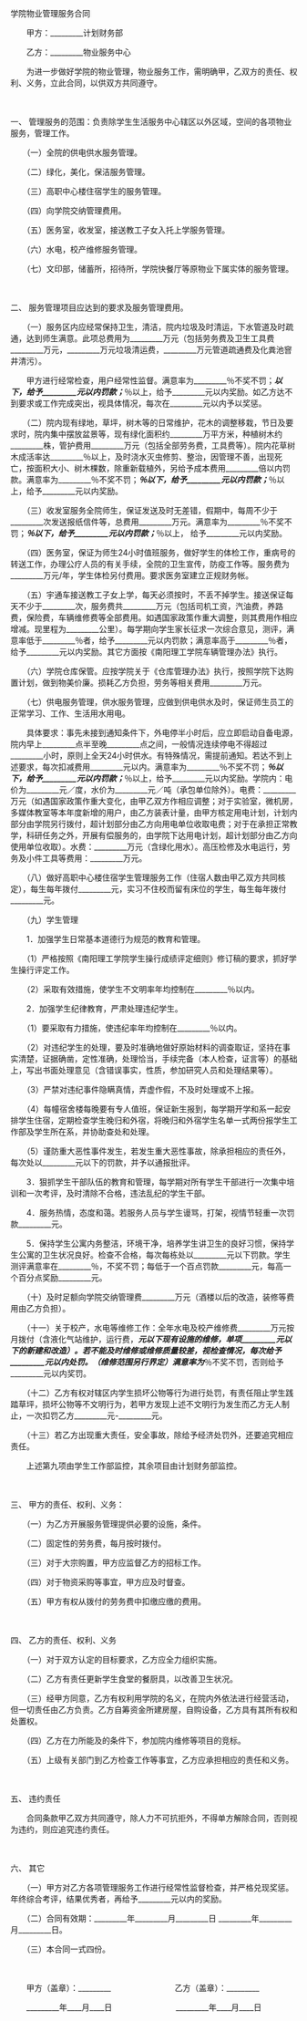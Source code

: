 



学院物业管理服务合同



 

　　甲方：_________计划财务部　　

　　乙方：_________物业服务中心　　

　　为进一步做好学院的物业管理，物业服务工作，需明确甲，乙双方的责任、权利、义务，立此合同，以供双方共同遵守。

　　

一、
管理服务的范围：负责除学生生活服务中心辖区以外区域，空间的各项物业服务，管理工作。

　　（一）全院的供电供水服务管理。

　　（二）绿化，美化，保洁服务管理。

　　（三）高职中心楼住宿学生的服务管理。

　　（四）向学院交纳管理费用。

　　（五）医务室，收发室，接送教工子女入托上学服务管理。

　　（六）水电，校产维修服务管理。

　　（七）文印部，储蓄所，招待所，学院快餐厅等原物业下属实体的服务管理。

　　

二、
服务管理项目应达到的要求及服务管理费用。

　　（一）服务区内应经常保持卫生，清洁，院内垃圾及时清运，下水管道及时疏通，达到师生满意。此项总费用为_________万元（包括劳务费及卫生工具费_________万元，_________万元垃圾清运费，_________万元管道疏通费及化粪池窨井清污）。

　　甲方进行经常检查，用户经常性监督。满意率为_________％不奖不罚；_________以下，给予_________元以内罚款；_________％以上，给予_________元以内奖励。如乙方达不到要求或工作完成突出，视具体情况，每次在_________元以内予以奖惩。

　　（二）院内现有绿地，草坪，树木等的日常维护，花木的调整移栽，节日及要求时，院内集中摆放盆景等，现有绿化面积约_________万平方米，种植树木约_________株，管护费用_________万元（包括全部劳务费，工具费等）。院内花草树木成活率达_________％以上，及时浇水灭虫修剪、整治，因管理不善，出现死亡，按面积大小、树木棵数，除重新载植外，另给予成本费用_________倍以内罚款。满意率为_________％不奖不罚；_________％以下，给予_________元以内罚款；_________％以上，给予_________元以内奖励。

　　（三）收发室服务全院师生，保证发送及时无差错，假期中，每周不少于_________次发送报纸信件等，总费用_________万元。满意率为_________％不奖不罚；_________％以下，给予_________元以内罚款；_________％以上， 给予_________元以内奖励。

　　（四）医务室，保证为师生24小时值班服务，做好学生的体检工作，重病号的转送工作，办理公疗人员的有关手续，全院的卫生宣传，防疫工作等。服务费为_________万元/年，学生体检另付费用。要求医务室建立正规财务帐。

　　（五）宇通车接送教工子女上学，每天必须按时，不丢不掉学生。接送保证每天不少于_________次，服务费共_________万元（包括司机工资，汽油费，养路费，保险费，车辆维修费等全部费用。如遇国家政策作重大调整，则其费用作相应增减。现里程为_________公里）。每学期向学生家长征求一次综合意见，测评，满意率低于_________％者，给予_________元以内罚款；满意率高于_________％者，给予_________元以内奖励。其它方面按《南阳理工学院车辆管理办法》执行。

　　（六）学院仓库保管。应按学院关于《仓库管理办法》执行，按照学院下达购置计划，做到物美价廉。损耗乙方负担，劳务等相关费用_________万元。

　　（七）供电服务管理，供水服务管理，应做到供电供水及时，保证师生员工的正常学习、工作、生活用水用电。

　　具体要求：事先未接到通知条件下，外电停半小时后，应立即启动自备电源，院内早上_________点半至晚_________点之间，一般情况连续停电不得超过_________小时，原则上全天24小时供水。有特殊情况，需提前通知。若达不到上述要求，每次扣减费用_________元以内。满意率为_________％不奖不罚；_________％以下，给予_________元以内罚款；_________％以上，给予_________元以内奖励。学院内：电价为_________元／度，水价为_________元／吨（承包单位除外）。电费：_________万元（如遇国家政策作重大变化，由甲乙双方作相应调整；对于实验室，微机房，多媒体教室等本年度新增的用户，由乙方装表计量，由甲方核定用电计划，计划内部分由学院另行拨付，超计划部分由乙方向用电单位收取电费；对于在承担正常教学，科研任务之外，开展有偿服务的，由学院下达用电计划，超计划部分由乙方向使用单位收取）。水费：_________万元（含绿化用水）。高压检修及水电运行，劳务及小件工具等费用：_________万元。

　　（八）做好高职中心楼住宿学生管理服务工作（住宿人数由甲乙双方共同核定），每生每年拨付_________元，实习不住校而留有床位的学生，每生每年拨付_________元。

　　（九）学生管理

　　1．加强学生日常基本道德行为规范的教育和管理。

　　（1）严格按照《南阳理工学院学生操行成绩评定细则》修订稿的要求，抓好学生操行评定工作。

　　（2）采取有效措施，使学生不文明率年均控制在_________％以内。

　　2．加强学生纪律教育，严肃处理违纪学生。

　　（1）要采取有力措施，使违纪率年均控制在_________％以内。

　　（2）对违纪学生的处理，要及时准确地做好原始材料的调查取证，坚持在事实清楚，证据确凿，定性准确，处理恰当，手续完备（本人检查，证言等）的基础上，写出书面处理意见（含错误事实，性质，参加研究人员和处理结果等）。

　　（3）严禁对违纪事件隐瞒真情，弄虚作假，不及时处理或不上报。

　　（4）每幢宿舍楼每晚要有专人值班，保证新生报到，每学期开学和系一起安排学生住宿，定期检查学生晚归和外宿，将晚归和外宿学生名单一式两份报学生工作部及学生所在系，并协助查处和处理。

　　（5）谨防重大恶性事件发生，若发生重大恶性事故，除承担相应的责任外，每次处以_________元以下的罚款，并予以通报批评。

　　3．狠抓学生干部队伍的教育和管理，每学期对所有学生干部进行一次集中培训和一次考评，及时清除不合格，违法乱纪的学生干部。

　　4．服务热情，态度和蔼。若服务人员与学生谩骂，打架，视情节轻重一次罚款_________元。

　　5．保持学生公寓内务整洁，环境干净，培养学生讲卫生的良好习惯，保持学生公寓的卫生状况良好。检查不合格，每次每栋处以_________元以下罚款。学生测评满意率在_________％，不奖不罚；每低于一个百点罚款_________元，每高一个百分点奖励_________元。

　　（十）及时足额向学院交纳管理费_________万元（酒楼以后的改造，装修等费用由乙方负担）。

　　（十一）关于校产，水电等维修工作：全年水电及校产维修费_________万元按月拨付（含液化气站维护，运行费，_________元以下现有设施的维修，单项_________元以下的新建和改造）。若不能及时维修或维修质量较差，视检查情况，每次给予_________元以内处罚。（维修范围另行界定）满意率为_________％不奖不罚，否则给予_________元以内奖罚。

　　（十二）乙方有权对辖区内学生损坏公物等行为进行处罚，有责任阻止学生践踏草坪，损坏公物等不文明行为，若甲方发现上述不文明行为发生而乙方无人制止，一次扣罚乙方_________元-_________元。

　　（十三）若乙方出现重大责任，安全事故，除给予经济处罚外，还要追究相应责任。

　　上述第九项由学生工作部监控，其余项目由计划财务部监控。

　　

三、
甲方的责任、权利、义务：

　　（一）为乙方开展服务管理提供必要的设施，条件。

　　（二）固定性的劳务费，每月按时拨付。

　　（三）对于大宗购置，甲方应监督乙方的招标工作。

　　（四）对于物资采购等事宜，甲方应及时督查。

　　（五）甲方有权从拨付的劳务费中扣缴应缴的费用。

　　

四、
乙方的责任、权利、义务

　　（一）对于双方认定的目标要求，乙方应全力组织实施。

　　（二）乙方有责任更新学生食堂的餐厨具，以改善卫生状况。

　　（三）经甲方同意，乙方有权利用学院的名义，在院内外依法进行经营活动，但一切责任由乙方负责。乙方自筹资金所建房屋，自购设备，乙方具有其所有权和处置权。

　　（四）乙方在力所能及的条件下，参加院内维修等项目的竞标。

　　（五）上级有关部门到乙方检查工作等事宜，乙方应承担相应的责任和义务。

　　

五、
违约责任

　　合同条款甲乙双方共同遵守，除人力不可抗拒外，不得单方解除合同，否则视为违约，则应追究违约责任。

　　

六、
其它

　　（一）甲方对乙方各项管理服务工作进行经常性监督检查，并严格兑现奖惩。年终综合考评，结果优秀者，再给予_________元以内的奖励。

　　（二）合同有效期：_________年_________月_________日 _________年_________月_________日。

　　（三）本合同一式四份。

　　　　

　　甲方（盖章）：_________　　　　　　　　乙方（盖章）：_________　　

　　_________年____月____日　　　　　　　　_________年____月____日